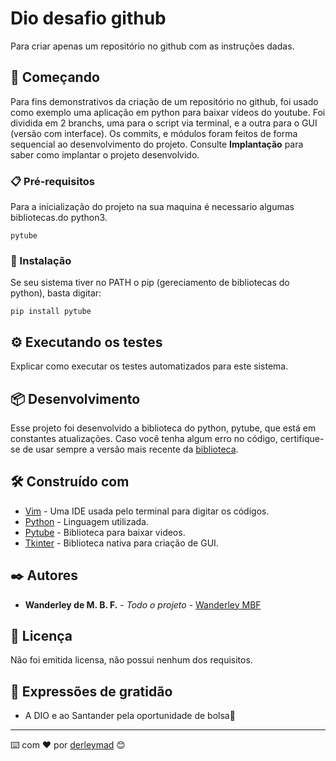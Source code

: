 # Dio desafio github
Para criar apenas um repositório no github com as instruções dadas.

## 🚀 Começando

Para fins demonstrativos da criação de um repositório no github, foi usado como exemplo uma aplicação em python para baixar vídeos do youtube. Foi dividida em 2 branchs, uma para o script via terminal, e a outra para o GUI (versão com interface). Os commits, e módulos foram feitos de forma sequencial ao desenvolvimento do projeto.
Consulte **Implantação** para saber como implantar o projeto desenvolvido.

### 📋 Pré-requisitos
Para a inicialização do projeto na sua maquina é necessario algumas bibliotecas.do python3.


```
pytube

```

### 🔧 Instalação

Se seu sistema tiver no PATH o pip (gereciamento de bibliotecas do python), basta digitar:


```
pip install pytube
```

## ⚙️ Executando os testes

Explicar como executar os testes automatizados para este sistema.

## 📦 Desenvolvimento
Esse projeto foi desenvolvido a biblioteca do python, pytube, que está em constantes atualizações. Caso você tenha algum erro no código, certifique-se de usar sempre a versão mais recente da [biblioteca](https://pytube.io/en/latest/).


## 🛠️ Construído com

* [Vim](https://www.vim.org/) - Uma IDE usada pelo terminal para digitar os códigos. 
* [Python](https://www.python.org/downloads/) - Linguagem utilizada.
* [Pytube](https://pytube.io/en/latest/) - Biblioteca para baixar videos.
* [Tkinter](https://docs.python.org/3/library/tkinter.html) - Biblioteca nativa para criação de GUI.

## ✒️ Autores


* **Wanderley de M. B. F.** - *Todo o projeto* - [Wanderley MBF](https://github.com/derleymad)

## 📄 Licença

Não foi emitida licensa, não possui nenhum dos requisitos.

## 🎁 Expressões de gratidão

* A DIO e ao Santander pela oportunidade de bolsa📢

---
⌨️ com ❤️ por [derleymad](https://github.com/derleymad) 😊
